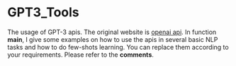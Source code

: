 # GPT3_Tools
The usage of GPT-3 apis. The original website is [openai api](https://openai.com/api/).
In function **main**, I give some examples on how to use the apis in several basic NLP tasks and how to do few-shots learning. You can replace them according to your requirements. Please refer to the **comments**.
